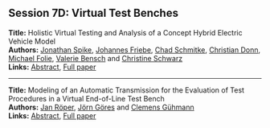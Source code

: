 <h2>Session 7D: Virtual Test Benches</h2>
<p>
<b>Title:</b> Holistic Virtual Testing and Analysis of a Concept Hybrid Electric Vehicle Model<br />
<b>Authors:</b> <a href="../authors/author_291.html">Jonathan Spike</a>, <a href="../authors/author_90.html">Johannes Friebe</a>, <a href="../authors/author_270.html">Chad Schmitke</a>, <a href="../authors/author_72.html">Christian Donn</a>, <a href="../authors/author_86.html">Michael Folie</a>, <a href="../authors/author_23.html">Valerie Bensch</a> and <a href="../authors/author_279.html">Christine Schwarz</a><br />
<b>Links:</b> <a href="../abstracts/abstract_58.pdf">Abstract</a>, <a href="../submissions/ecp15118537_SpikeFriebeSchmitkeDonnFolieBenschSchwarz.pdf">Full paper</a>
</p>
<hr />
<p>
<b>Title:</b> Modeling of an Automatic Transmission for the Evaluation of Test Procedures in a Virtual End-of-Line Test Bench<br />
<b>Authors:</b> <a href="../authors/author_261.html">Jan Röper</a>, <a href="../authors/author_114.html">Jörn Göres</a> and <a href="../authors/author_124.html">Clemens Gühmann</a><br />
<b>Links:</b> <a href="../abstracts/abstract_59.pdf">Abstract</a>, <a href="../submissions/ecp15118547_RoperGoresGuhmann.pdf">Full paper</a>
</p>